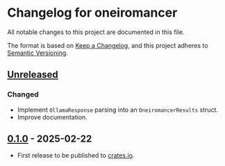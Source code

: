 # Changelog for oneiromancer

All notable changes to this project are documented in this file.

The format is based on [Keep a Changelog](https://keepachangelog.com/en/1.1.0/),
and this project adheres to [Semantic Versioning](https://semver.org/spec/v2.0.0.html).

## [Unreleased]

### Changed

* Implement `OllamaResponse` parsing into an `OneiromancerResults` struct.
* Improve documentation.

## [0.1.0] - 2025-02-22

* First release to be published to [crates.io](https://crates.io/).

[unreleased]: https://github.com/0xdea/oneiromancer/compare/v0.1.0...HEAD

[0.1.1]: https://github.com/0xdea/oneiromancer/compare/v0.1.0...v0.1.1

[0.1.0]: https://github.com/0xdea/oneiromancer/releases/tag/v0.1.0
